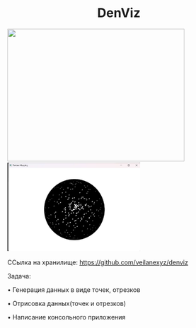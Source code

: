 <h1 align="center">DenViz</a></h1>

<img src="https://github.com/AnastasiayA26/1-year-univercity-c-/blob/main/points.jpg" width="400" height="300">

<img src="https://github.com/veilanexyz/pictures/blob/main/sphere.jpg" width="300" height="200">


ССылка на хранилище: https://github.com/veilanexyz/denviz


Задача:

•	Генерация данных в виде точек, отрезков


•	Отрисовка данных(точек и отрезков)


•	Написание консольного приложения




